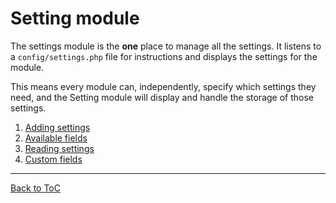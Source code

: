 # Setting module

The settings module is the **one** place to manage all the settings. It listens to a `config/settings.php` file for instructions and displays the settings for the module.

This means every module can, independently, specify which settings they need, and the Setting module will display and handle the storage of those settings.

1. [Adding settings](/Setting-Module/adding-settings.md)
2. [Available fields](/Setting-Module/available-fields.md)
2. [Reading settings](/Setting-Module/reading-settings.md)
3. [Custom fields](/Setting-Module/custom-fields.md)


***

[Back to ToC](../readme.md)